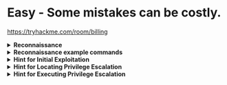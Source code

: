 # **Easy - Some mistakes can be costly.**
https://tryhackme.com/room/billing

<details>
  <summary><strong>Reconnaissance</strong></summary>

  - **Nmap** to find services  
  - **Gobuster** to enumerate website root directory and `/mbilling`  

</details>

<details>
  <summary><strong>Reconnaissance example commands</strong></summary>
  
  - sudo nmap -sV 10.10.228.140 
  - gobuster dir -u http://10.10.228.140/mbilling -w /usr/share/wordlists/dirb/common.txt -t 50
  - gobuster dir -u http://10.10.228.140/ -w /usr/share/wordlists/dirb/common.txt -x php,txt,html, md
  - gobuster dir -u http://10.10.228.140/mbilling -w /usr/share/wordlists/dirb/common.txt -x php,txt,html, md   
</details>


<details>
  <summary><strong>Hint for Initial Exploitation</strong></summary>

  - find CVE for framework / CVE in http://*.*.*.*/mbilling/README.md
  - find metasploit for this CVE
</details>


<details>
  <summary><strong>Hint for Locating Privilege Escalation</strong></summary>

  - Once you have a shell, check if you can run any commands as **sudo** without a password.  
  - There is a command that lists available **sudo** privileges for your user.  
  - Pay attention to commands that allow running binaries as root without requiring a password.  

</details>

<details>
  <summary><strong>Hint for Executing Privilege Escalation</strong></summary>

  - Modify an **automated security rule** so that it executes a command when an IP is banned.  
  - There is a **command that lets you set an action** when a rule triggers.  
  - Use this to execute a **reverse shell** or copy the root flag to an accessible location.  
  - Before executing, **test your reverse shell manually/command** in the current shell to ensure it works.  
  - Once set, manually **ban an IP** to trigger your command.  
  - Need ideas? Some system security tools allow modifying their **iptables rules** to run commands.  

</details>
